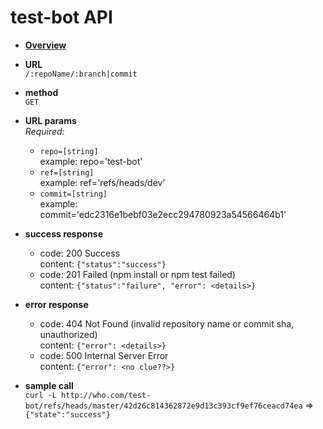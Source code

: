 # test-bot API

* **[Overview](./README.md)**

*  **URL**  
  `/:repoName/:branch|commit`

*  **method**    
	`GET`

*  **URL params**   
  *Required:*  
    - `repo=[string]`  
      example: repo='test-bot'   
    - `ref=[string]`  
      example: ref='refs/heads/dev'  
    - `commit=[string]`   
      example: commit='edc2316e1bebf03e2ecc294780923a54566464b1'  

*  **success response**  
    - code: 200 Success  
      content: `{"status":"success"}`  
    - code: 201 Failed (npm install or npm test failed)  
      content: `{"status":"failure", "error": <details>}` 

*  **error response**  
    - code: 404 Not Found (invalid repository name or commit sha, unauthorized)  
      content: `{"error": <details>}`  
    - code: 500 Internal Server Error   
      content: `{"error": <no clue??>}`  

* **sample call**  
  `curl -L http://who.com/test-bot/refs/heads/master/42d26c814362872e9d13c393cf9ef76ceacd74ea`
  => `{"state":"success"}`